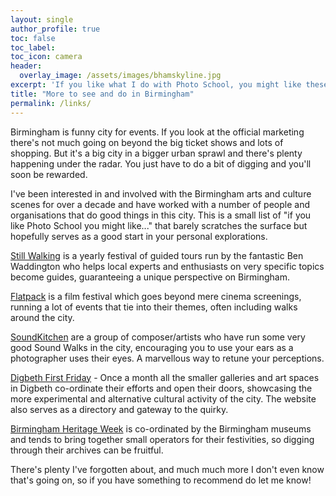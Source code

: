 ```yaml
---
layout: single
author_profile: true
toc: false
toc_label:
toc_icon: camera
header:
  overlay_image: /assets/images/bhamskyline.jpg
excerpt: 'If you like what I do with Photo School, you might like these other people and organisations doing good work in Birmingham'
title: "More to see and do in Birmingham"
permalink: /links/
---
```


Birmingham is funny city for events. If you look at the official marketing there's not much going on beyond the big ticket shows and lots of shopping. But it's a big city in a bigger urban sprawl and there's plenty happening under the radar. You just have to do a bit of digging and you'll soon be rewarded. 

I've been interested in and involved with the Birmingham arts and culture scenes for over a decade and have worked with a number of people and organisations that do good things in this city. This is a small list of "if you like Photo School you might like..." that barely scratches the surface but hopefully serves as a good start in your personal explorations. 

[Still Walking](http://www.stillwalking.org) is a yearly festival of guided tours run by the fantastic Ben Waddington who helps local experts and enthusiasts on very specific topics become guides, guaranteeing a unique perspective on Birmingham. 

[Flatpack](http://flatpackfestival.org.uk) is a film festival which goes beyond mere cinema screenings, running a lot of events that tie into their themes, often including walks around the city. 

[SoundKitchen](http://soundkitchenuk.org/) are a group of composer/artists who have run some very good Sound Walks in the city, encouraging you to use your ears as a photographer uses their eyes. A marvellous way to retune your perceptions. 

[Digbeth First Friday](https://digbethfirstfriday.com) - Once a month all the smaller galleries and art spaces in Digbeth co-ordinate their efforts and open their doors, showcasing the more experimental and alternative cultural activity of the city. The website also serves as a directory and gateway to the quirky.

[Birmingham Heritage Week](http://birminghamheritageweek.co.uk) is co-ordinated by the Birmingham museums and tends to bring together small operators for their festivities, so digging through their archives can be fruitful. 

There's plenty I've forgotten about, and much much more I don't even know that's going on, so if you have something to recommend do let me know! 



